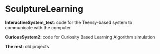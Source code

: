 SculptureLearning
=================

<b>InteractiveSystem_test</b>: code for the Teensy-based system to communicate with the computer

<b>CuriousSystem2</b>: code for Curiosity Based Learning Algorithm simulation

<b>The rest</b>: old projects
